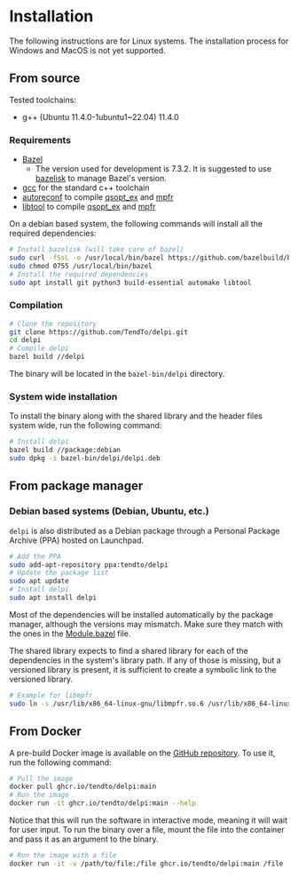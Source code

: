 # Installation

The following instructions are for Linux systems.
The installation process for Windows and MacOS is not yet supported.

## From source

Tested toolchains:

- g++ (Ubuntu 11.4.0-1ubuntu1~22.04) 11.4.0

### Requirements

- [Bazel](https://bazel.build/)
    - The version used for development is 7.3.2. It is suggested to
      use [bazelisk](https://github.com/bazelbuild/bazelisk) to manage Bazel's version.
- [gcc](https://gcc.gnu.org/) for the standard c++ toolchain
- [autoreconf](https://www.gnu.org/software/autoconf/autoconf.html) to compile [qsopt_ex](https://gmplib.org/)
  and [mpfr](https://www.mpfr.org/)
- [libtool](https://www.gnu.org/software/libtool/) to compile [qsopt_ex](https://gmplib.org/)
  and [mpfr](https://www.mpfr.org/)

On a debian based system, the following commands will install all the required dependencies:

```bash
# Install bazelisk (will take care of bazel)
sudo curl -fSsL -o /usr/local/bin/bazel https://github.com/bazelbuild/bazelisk/releases/download/v1.22.0/bazelisk-linux-amd64 
sudo chmod 0755 /usr/local/bin/bazel
# Install the required dependencies
sudo apt install git python3 build-essential automake libtool
```

### Compilation

```bash
# Clone the repository
git clone https://github.com/TendTo/delpi.git
cd delpi
# Compile delpi
bazel build //delpi
```

The binary will be located in the `bazel-bin/delpi` directory.

### System wide installation

To install the binary along with the shared library and the header files system wide, run the following command:

```bash
# Install delpi
bazel build //package:debian
sudo dpkg -i bazel-bin/delpi/delpi.deb
```

## From package manager

### Debian based systems (Debian, Ubuntu, etc.)

`delpi` is also distributed as a Debian package through a Personal Package Archive (PPA) hosted on Launchpad.

```bash
# Add the PPA
sudo add-apt-repository ppa:tendto/delpi
# Update the package list
sudo apt update
# Install delpi
sudo apt install delpi
```

Most of the dependencies will be installed automatically by the package manager, although the versions may mismatch.
Make sure they match with the ones in the [Module.bazel](../Module.bazel) file.

The shared library expects to find a shared library for each of the dependencies in the system's library path.
If any of those is missing, but a versioned library is present, it is sufficient to create a symbolic link to the
versioned library.

```bash
# Example for libmpfr
sudo ln -s /usr/lib/x86_64-linux-gnu/libmpfr.so.6 /usr/lib/x86_64-linux-gnu/libmpfr.so
```

## From Docker

A pre-build Docker image is available on
the [GitHub repository](https://github.com/TendTo/delpi/pkgs/container/delpi).
To use it, run the following command:

```bash
# Pull the image
docker pull ghcr.io/tendto/delpi:main
# Run the image
docker run -it ghcr.io/tendto/delpi:main --help
```

Notice that this will run the software in interactive mode, meaning it will wait for user input.
To run the binary over a file, mount the file into the container and pass it as an argument to the binary.

```bash
# Run the image with a file
docker run -it -v /path/to/file:/file ghcr.io/tendto/delpi:main /file
```
